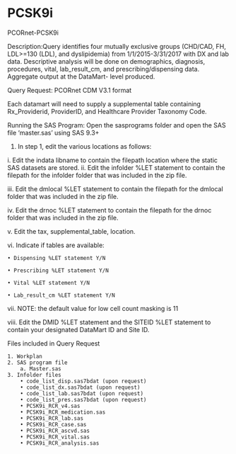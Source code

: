 # PCSK9i
PCORnet-PCSK9i

Description:Query identifies four mutually exclusive groups (CHD/CAD, FH, LDL>=130 (LDL), and dyslipidemia) from 1/1/2015-3/31/2017 with 
DX and lab data. Descriptive analysis will be done on demographics, diagnosis, procedures, vital, lab_result_cm, and prescribing/dispensing data. Aggregate output at the DataMart- level produced.

Query Request:
PCORnet CDM V3.1 format

Each datamart will need to supply a supplemental table containing Rx_Providerid, ProviderID, and Healthcare Provider Taxonomy Code.

Running the SAS Program:
Open the sasprograms folder and open the SAS file ‘master.sas’ using SAS 9.3+

1. In step 1, edit the various locations as follows:

  i. Edit the indata libname to contain the filepath location where the static SAS datasets are stored.
  ii. Edit the infolder %LET statement to contain the filepath for the infolder folder that was included in the zip file.
	
  iii. Edit the dmlocal %LET statement to contain the filepath for the dmlocal folder that was included in the zip file.
	
  iv. Edit the drnoc %LET statement to contain the filepath for the drnoc folder that was included in the zip file.
	
  v. Edit the tax, supplemental_table, location.
	
  vi. Indicate if tables are available:
	
    • Dispensing %LET statement Y/N
		
    • Prescribing %LET statement Y/N
		
    • Vital %LET statement Y/N
		
    • Lab_result_cm %LET statement Y/N
		
  vii. NOTE: the default value for low cell count masking is 11
	
  viii. Edit the DMID %LET statement and the SITEID %LET statement to contain your designated DataMart ID and Site ID.

Files included in Query Request

	1. Workplan
	2. SAS program file
		a. Master.sas
	3. Infolder files
		• code_list_disp.sas7bdat (upon request)
		• code_list_dx.sas7bdat (upon request)
		• code_list_lab.sas7bdat (upon request)
		• code_list_pres.sas7bdat (upon request)
		• PCSK9i_RCR_v4.sas
		• PCSK9i_RCR_medication.sas
		• PCSK9i_RCR_lab.sas
		• PCSK9i_RCR_case.sas
		• PCSK9i_RCR_ascvd.sas
		• PCSK9i_RCR_vital.sas
		• PCSK9i_RCR_analysis.sas
